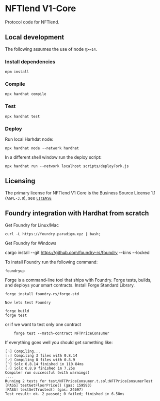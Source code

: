 # NFTlend V1-Core

Protocol code for NFTlend.

## Local development

The following assumes the use of node `@>=14`.
### Install dependencies

```shell
npm install
```

### Compile

```shell
npx hardhat compile
```

### Test

```shell
npx hardhat test
```

### Deploy

Run local Harhdat node:
```shell
npx hardhat node --network hardhat
```

In a different shell window run the deploy script:
```shell
npx hardhat run --network localhost scripts/deployFork.js
```

## Licensing

The primary license for NFTlend V1 Core is the Business Source License 1.1 (`AGPL-3.0`), see [`LICENSE`](./LICENSE)


## Foundry integration with Hardhat from scratch

Get Foundry for Linux/Mac

    curl -L https://foundry.paradigm.xyz | bash;


Get Foundry for Windows

   cargo install --git https://github.com/foundry-rs/foundry --bins --locked
    
To install Foundry run the following command:

    foundryup

Forge is a command-line tool that ships with Foundry. Forge tests, builds, and deploys your smart contracts. Install Forge Standard Library. 

    forge install foundry-rs/forge-std

    Now lets test Foundry

    forge build
    forge test

or if we want to test only one contract
    
        forge test --match-contract NFTPriceConsumer

If everything goes well you should get something like:

    [⠢] Compiling...
    [⠆] Compiling 3 files with 0.8.14
    [⠔] Compiling 8 files with 0.8.9
    [⠑] Solc 0.8.14 finished in 110.84ms
    [⠔] Solc 0.8.9 finished in 7.25s
    Compiler run successful (with warnings)
    ....
    Running 2 tests for test/NFTPriceConsumer.t.sol:NFTPriceConsumerTest
    [PASS] testGetFloorPrice() (gas: 159593)
    [PASS] testSetTrusted() (gas: 24697)
    Test result: ok. 2 passed; 0 failed; finished in 6.58ms





